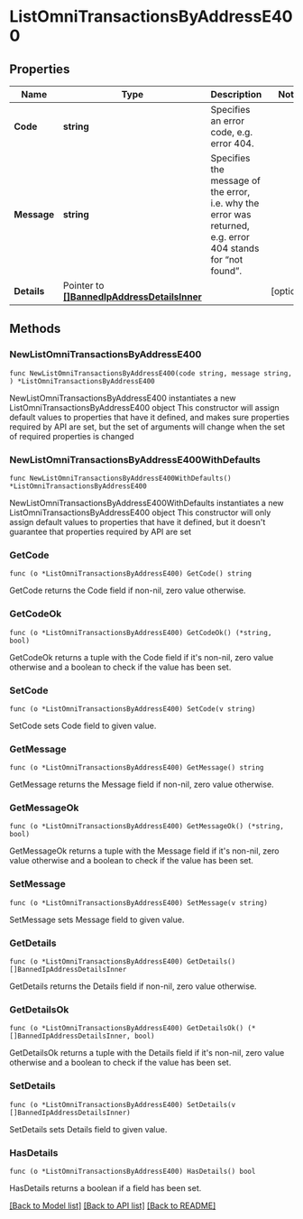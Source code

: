# ListOmniTransactionsByAddressE400

## Properties

Name | Type | Description | Notes
------------ | ------------- | ------------- | -------------
**Code** | **string** | Specifies an error code, e.g. error 404. | 
**Message** | **string** | Specifies the message of the error, i.e. why the error was returned, e.g. error 404 stands for “not found”. | 
**Details** | Pointer to [**[]BannedIpAddressDetailsInner**](BannedIpAddressDetailsInner.md) |  | [optional] 

## Methods

### NewListOmniTransactionsByAddressE400

`func NewListOmniTransactionsByAddressE400(code string, message string, ) *ListOmniTransactionsByAddressE400`

NewListOmniTransactionsByAddressE400 instantiates a new ListOmniTransactionsByAddressE400 object
This constructor will assign default values to properties that have it defined,
and makes sure properties required by API are set, but the set of arguments
will change when the set of required properties is changed

### NewListOmniTransactionsByAddressE400WithDefaults

`func NewListOmniTransactionsByAddressE400WithDefaults() *ListOmniTransactionsByAddressE400`

NewListOmniTransactionsByAddressE400WithDefaults instantiates a new ListOmniTransactionsByAddressE400 object
This constructor will only assign default values to properties that have it defined,
but it doesn't guarantee that properties required by API are set

### GetCode

`func (o *ListOmniTransactionsByAddressE400) GetCode() string`

GetCode returns the Code field if non-nil, zero value otherwise.

### GetCodeOk

`func (o *ListOmniTransactionsByAddressE400) GetCodeOk() (*string, bool)`

GetCodeOk returns a tuple with the Code field if it's non-nil, zero value otherwise
and a boolean to check if the value has been set.

### SetCode

`func (o *ListOmniTransactionsByAddressE400) SetCode(v string)`

SetCode sets Code field to given value.


### GetMessage

`func (o *ListOmniTransactionsByAddressE400) GetMessage() string`

GetMessage returns the Message field if non-nil, zero value otherwise.

### GetMessageOk

`func (o *ListOmniTransactionsByAddressE400) GetMessageOk() (*string, bool)`

GetMessageOk returns a tuple with the Message field if it's non-nil, zero value otherwise
and a boolean to check if the value has been set.

### SetMessage

`func (o *ListOmniTransactionsByAddressE400) SetMessage(v string)`

SetMessage sets Message field to given value.


### GetDetails

`func (o *ListOmniTransactionsByAddressE400) GetDetails() []BannedIpAddressDetailsInner`

GetDetails returns the Details field if non-nil, zero value otherwise.

### GetDetailsOk

`func (o *ListOmniTransactionsByAddressE400) GetDetailsOk() (*[]BannedIpAddressDetailsInner, bool)`

GetDetailsOk returns a tuple with the Details field if it's non-nil, zero value otherwise
and a boolean to check if the value has been set.

### SetDetails

`func (o *ListOmniTransactionsByAddressE400) SetDetails(v []BannedIpAddressDetailsInner)`

SetDetails sets Details field to given value.

### HasDetails

`func (o *ListOmniTransactionsByAddressE400) HasDetails() bool`

HasDetails returns a boolean if a field has been set.


[[Back to Model list]](../README.md#documentation-for-models) [[Back to API list]](../README.md#documentation-for-api-endpoints) [[Back to README]](../README.md)


